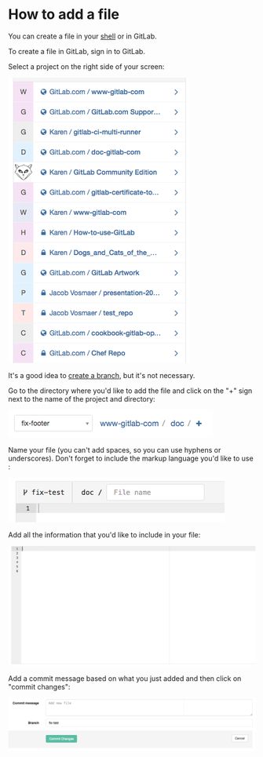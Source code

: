 # How to add a file

You can create a file in your [shell](command-line-commands.md) or in GitLab.

To create a file in GitLab, sign in to GitLab.

Select a project on the right side of your screen:

![Select a project](img/select_project.png)

It's a good idea to [create a branch](create-branch.md), but it's not necessary.

Go to the directory where you'd like to add the file and click on the "+" sign next to the name of the project and directory:

![Create a file](img/create_file.png)

Name your file (you can't add spaces, so you can use hyphens or underscores). Don't forget to include the markup language you'd like to use :

![File name](img/file_name.png)

Add all the information that you'd like to include in your file:

![Add information](img/white_space.png)

Add a commit message based on what you just added and then click on "commit changes":

![Commit changes](img/commit_changes.png)
